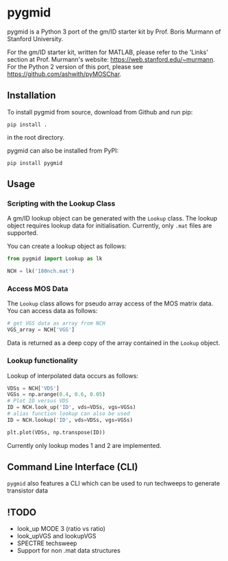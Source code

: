 # pygmid

pygmid is a Python 3 port of the gm/ID starter kit by Prof. Boris Murmann 
of Stanford University. 

For the gm/ID starter kit, written for MATLAB, please refer to the 'Links'
section at Prof. Murmann's website: https://web.stanford.edu/~murmann.
For the Python 2 version of this port, please see https://github.com/ashwith/pyMOSChar.

## Installation

To install pygmid from source, download from Github and run pip:

`pip install .`

 in the root directory.

 pygmid can also be installed from PyPI:

`pip install pygmid`

## Usage

### Scripting with the Lookup Class
A gm/ID lookup object can be generated with the `Lookup` class. The lookup object requires lookup data for initialisation. Currently, only `.mat` files are supported.

You can create a lookup object as follows:

```python
from pygmid import Lookup as lk

NCH = lk('180nch.mat')
```
### Access MOS Data
The `Lookup` class allows for pseudo array access of the MOS matrix data. You can access data as follows:

```python
# get VGS data as array from NCH
VGS_array = NCH['VGS']
```

Data is returned as a deep copy of the array contained in the `Lookup` object.

### Lookup functionality 

Lookup of interpolated data occurs as follows:

```python
VDSs = NCH['VDS'] 
VGSs = np.arange(0.4, 0.6, 0.05)
# Plot ID versus VDS
ID = NCH.look_up('ID', vds=VDSs, vgs=VGSs)
# alias function lookup can also be used
ID = NCH.lookup('ID', vds=VDSs, vgs=VGSs)

plt.plot(VDSs, np.transpose(ID))
```

Currently only lookup modes 1 and 2 are implemented.

## Command Line Interface (CLI)

`pygmid` also features a CLI which can be used to run techweeps to generate transistor data

## !TODO
- look_up MODE 3 (ratio vs ratio)
- look_upVGS and lookupVGS
- SPECTRE techsweep
- Support for non .mat data structures